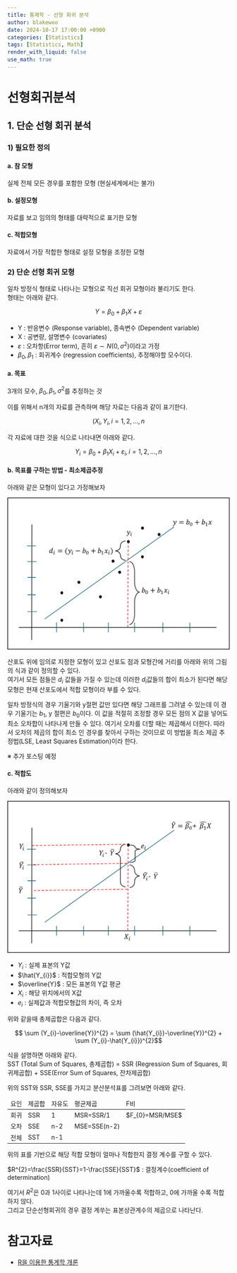 ```yaml
---
title: 통계학 - 선형 회귀 분석
author: blakewoo
date: 2024-10-17 17:00:00 +0900
categories: [Statistics]
tags: [Statistics, Math]
render_with_liquid: false
use_math: true
---
```


# 선형회귀분석

## 1. 단순 선형 회귀 분석

### 1) 필요한 정의
#### a. 참 모형
실제 전체 모든 경우를 포함한 모형 (현실세계에서는 불가)

#### b. 설정모형
자료를 보고 임의의 형태를 대략적으로 표기한 모형

#### c. 적합모형
자료에서 가장 적합한 형태로 설정 모형을 조정한 모형


### 2) 단순 선형 회귀 모형
일차 방정식 형태로 나타나는 모형으로 직선 회귀 모형이라 불리기도 한다.   
형태는 아래와 같다.

$$Y = \beta_{0} + \beta_{1}X + \varepsilon $$

- Y : 반응변수 (Response variable), 종속변수 (Dependent variable)
- X : 공변량, 설명변수 (covariates)
- $\varepsilon$ : 오차항(Error term), 흔히 $\varepsilon \sim N(0,\sigma^{2})$이라고 가정
- $\beta_{0},\beta_{1}$ : 회귀계수 (regression coefficients), 추정해야할 모수이다.

#### a. 목표
3개의 모수, $\beta_{0},\beta_{1},\sigma^{2}$를 추정하는 것

이를 위해서 n개의 자료를 관측하며 해당 자료는 다음과 같이 표기한다.

$$(X_{i},Y_{i}, i=1,2,...,n$$

각 자료에 대한 것을 식으로 나타내면 아래와 같다.

$$Y_{i} = \beta_{0} + \beta_{1}X_{i} + \varepsilon_{i}, i=1,2,...,n$$

#### b. 목표를 구하는 방법 - 최소제곱추정
아래와 같은 모형이 있다고 가정해보자

![img.png](/assets/blog/statistics/lenear_regression_analysis/img.png)

산포도 위에 임의로 지정한 모형이 있고 산포도 점과 모형간에 거리를 아래와 위의 그림의 식과 같이 정의할 수 있다.   
여기서 모든 점들은 $d_{i}$ 값들을 가질 수 있는데 이러한 $d_{i}$값들의 합이 최소가 된다면 해당 모형은
현재 산포도에서 적합 모형이라 부를 수 있다.

일차 방정식의 경우 기울기와 y절편 값만 있다면 해당 그래프를 그려낼 수 있는데 이 경우 기울기는 $b_{1}$, y 절편은 $b_{0}$이다.
이 값을 적절히 조정할 경우 모든 점의 X 값을 넣어도 최소 오차합이 나타나게 만들 수 있다. 여기서 오차를 더할 때는 제곱해서 더한다.
따라서 오차의 제곱의 합이 최소 인 경우를 찾아서 구하는 것이므로 이 방법을 최소 제곱 추정법(LSE, Least Squares Estimation)이라 한다.

※ 추가 포스팅 예정

#### c. 적합도

아래와 같이 정의해보자

![img.png](/assets/blog/statistics/lenear_regression_analysis/img2.png)

- $Y_{i}$ : 실제 표본의 Y값
- $\hat{Y_{i}}$ : 적합모형의 Y값
- $\overline{Y}$ : 모든 표본의 Y값 평균
- $X_{i}$ : 해당 위치에서의 X값
- $e_{i}$ : 실제값과 적합모형값의 차이, 즉 오차

위와 같을때 총제곱합은 다음과 같다.

$$ \sum (Y_{i}-\overline{Y})^{2} = \sum (\hat{Y_{i}}-\overline{Y})^{2} + \sum (Y_{i}-\hat{Y_{i}})^{2}$$

식을 설명하면 아래와 같다.   
SST (Total Sum of Squares, 총제곱합) = SSR (Regression Sum of Squares, 회귀제곱합) + SSE(Error Sum of Squares, 잔차제곱합)

위의 SST와 SSR, SSE를 가지고 분산분석표를 그려보면 아래와 같다.

<table>
<thead>
<tr>
<td>요인</td><td>제곱합</td><td>자유도</td><td>평균제곱</td><td>F비</td>
</tr>
</thead>
<tbody>
<tr><td>회귀</td><td>SSR</td><td>1</td><td>MSR=SSR/1</td><td>$F_{0}=MSR/MSE$</td></tr>
<tr><td>오차</td><td>SSE</td><td>n-2</td><td>MSE=SSE(n-2)</td><td></td></tr>
<tr><td>전체</td><td>SST</td><td>n-1</td><td></td><td></td></tr>
</tbody>
</table>

위의 표를 기반으로 해당 적합 모형이 얼마나 적합한지 결정 계수를 구할 수 있다.

$R^{2}=\frac{SSR}{SST}=1-\frac{SSE}{SST}$ : 결정계수(coefficient of determination)

여기서 $R^{2}$은 0과 1사이로 나타나는데 1에 가까울수록 적합하고, 0에 가까울 수록 적합하지 않다.   
그리고 단순선형회귀의 경우 결정 계쑤는 표본상관계수의 제곱으로 나타난다.


# 참고자료
- [R을 이용한 통계학 개론](https://www.kmooc.kr/view/course/detail/5086?tm=20240914182522)
